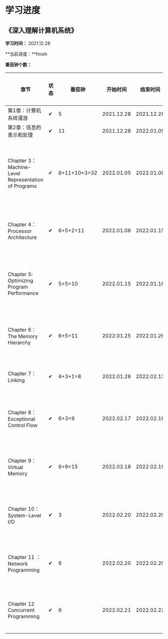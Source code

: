 # 学习进度

## 《深入理解计算机系统》

**学习时间：** 2021.12.28

**当前进度：**finish

**番茄钟个数：** 

| 章节                                                | 状态 | 番茄钟       | 开始时间   | 结束时间   | 时长     | 累计番茄 | 累计时长 | 链接                                                         |
| --------------------------------------------------- | ---- | ------------ | ---------- | ---------- | -------- | -------- | -------- | ------------------------------------------------------------ |
| 第1章：计算机系统漫游                               | ✔    | 5            | 2021.12.28 | 2021.12.28 | 2h05min  | 5        | 2h05min  | [第1章：计算机系统漫游.md](computer-system\第1章：计算机系统漫游.md) |
| 第2章：信息的表示和处理                             | ✔    | 11           | 2021.12.28 | 2022.01.05 | 4h35min  | 16       | 6h40min  | [第2章：信息的表示和处理.md](computer-system\第2章：信息的表示和处理.md) |
| Chapter 3：Machine-Level Representation of Programs | ✔    | 8+11+10+3=32 | 2022.01.05 | 2022.01.08 | 13h20min | 48       | 20h      | [Chapter 3：Machine-Level Representation of Programs.md](computer-system\Chapter 3：Machine-Level Representation of Programs.md) |
| Chapter 4：Processor Architecture                   | ✔    | 6+5+2=11     | 2022.01.08 | 2022.01.15 | 4h35min  | 59       | 24h55min | [Chapter 4：Processor Architecture.md](computer-system\Chapter 4：Processor Architecture.md) |
| Chapter 5: Optimizing Program Performance           | ✔    | 5+5=10       | 2022.01.15 | 2022.01.16 | 4h10min  | 69       | 29h05min | [Chapter 5 Optimizing Program Performance.md](computer-system\Chapter 5 Optimizing Program Performance.md) |
| Chapter 6：The Memory Hierarchy                     | ✔    | 6+5=11       | 2022.01.25 | 2022.01.26 | 4h35min  | 80       | 33h40min | [Chapter 6The Memory Hierarchy.md](computer-system\Chapter 6The Memory Hierarchy.md) |
| Chapter 7：Linking                                  | ✔    | 4+3+1=8      | 2022.01.26 | 2022.02.13 | 3h20min  | 88       | 37h      | [Chapter 7：Linking.md](computer-system\Chapter 7：Linking.md) |
| Chapter 8：Exceptional Control Flow                 | ✔    | 6+3=9        | 2022.02.17 | 2022.02.18 | 3h45min  | 97       | 40h45min | [Chapter 8：Exceptional Control Flow.md](computer-system\Chapter 8：Exceptional Control Flow.md) |
| Chapter 9：Virtual Memory                           | ✔    | 6+9=15       | 2022.02.18 | 2022.02.19 | 6h15min  | 112      | 47h      | [Chapter 9：Virtual Memory.md](computer-system\Chapter 9：Virtual Memory.md) |
| Chapter 10：System-Level I/O                        | ✔    | 3            | 2022.02.20 | 2022.02.20 | 1h15min  | 115      | 48h15min | [Chapter 10：System-Level IO.md](computer-system\Chapter 10：System-Level IO.md) |
| Chapter 11 ：Network Programming                    | ✔    | 6            | 2022.02.20 | 2022.02.20 | 2h30min  | 121      | 50h45min | [Chapter 11 ：Network Programming.md](computer-system\Chapter 11 ：Network Programming.md) |
| Chapter 12 Concurrent Programming                   | ✔    | 6            | 2022.02.21 | 2022.02.22 | 2h30min  | 127      | 53h15min | [Chapter 12 Concurrent Programming.md](computer-system\Chapter 12 Concurrent Programming.md) |


